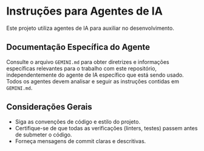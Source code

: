 # Instruções para Agentes de IA

Este projeto utiliza agentes de IA para auxiliar no desenvolvimento.

## Documentação Específica do Agente

Consulte o arquivo `GEMINI.md` para obter diretrizes e informações específicas relevantes para o trabalho com este repositório, independentemente do agente de IA específico que está sendo usado. Todos os agentes devem analisar e seguir as instruções contidas em `GEMINI.md`.

## Considerações Gerais

*   Siga as convenções de código e estilo do projeto.
*   Certifique-se de que todas as verificações (linters, testes) passem antes de submeter o código.
*   Forneça mensagens de commit claras e descritivas.
